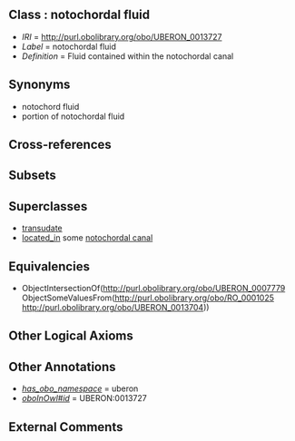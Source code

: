 
## Class : notochordal fluid

 * *IRI* = http://purl.obolibrary.org/obo/UBERON_0013727
 * *Label* = notochordal fluid
 * *Definition* = Fluid contained within the notochordal canal

## Synonyms

 * notochord fluid
 * portion of notochordal fluid

## Cross-references


## Subsets


## Superclasses

 * [transudate](../../UBERON/79/UBERON_0007779.md)
 * [located_in](../../RO/25/RO_0001025.md) some [notochordal canal](../../UBERON/04/UBERON_0013704.md)

## Equivalencies

 * ObjectIntersectionOf(<http://purl.obolibrary.org/obo/UBERON_0007779> ObjectSomeValuesFrom(<http://purl.obolibrary.org/obo/RO_0001025> <http://purl.obolibrary.org/obo/UBERON_0013704>))

## Other Logical Axioms


## Other Annotations

 * *[has_obo_namespace](../../ce/oboInOwl#hasOBONamespace.md)* = uberon
 * *[oboInOwl#id](../../id/oboInOwl#id.md)* = UBERON:0013727

## External Comments


